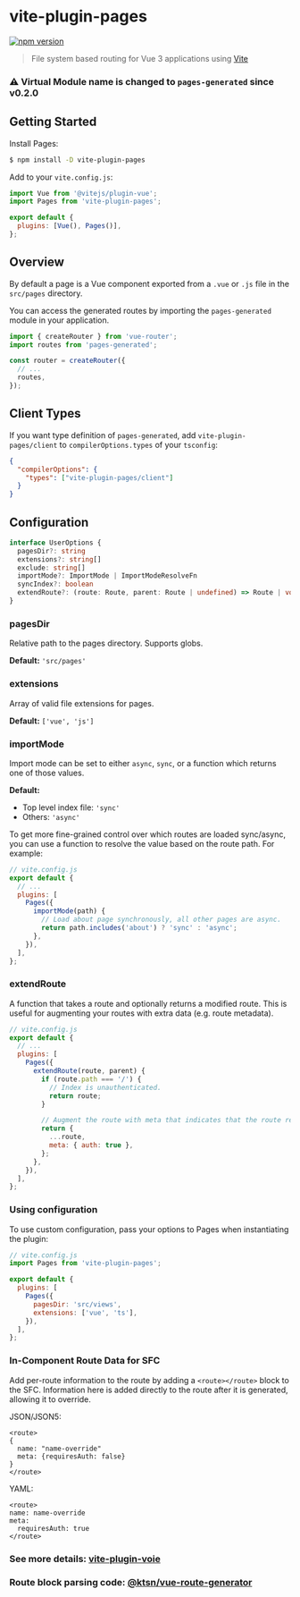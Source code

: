 # vite-plugin-pages


[![npm version](https://img.shields.io/npm/v/vite-plugin-pages)](https://www.npmjs.com/package/vite-plugin-pages)

> File system based routing for Vue 3 applications using [Vite](https://github.com/vitejs/vite)

### **⚠️ Virtual Module name is changed to `pages-generated` since v0.2.0**

## Getting Started

Install Pages:

```bash
$ npm install -D vite-plugin-pages
```

Add to your `vite.config.js`:

```js
import Vue from '@vitejs/plugin-vue';
import Pages from 'vite-plugin-pages';

export default {
  plugins: [Vue(), Pages()],
};
```

## Overview

By default a page is a Vue component exported from a `.vue` or `.js` file in the `src/pages` directory.

You can access the generated routes by importing the `pages-generated` module in your application.

```js
import { createRouter } from 'vue-router';
import routes from 'pages-generated';

const router = createRouter({
  // ...
  routes,
});
```

## Client Types
If you want type definition of `pages-generated`, add `vite-plugin-pages/client` to `compilerOptions.types` of your `tsconfig`:
```json
{
  "compilerOptions": {
    "types": ["vite-plugin-pages/client"]
  }
}
```

## Configuration

```ts
interface UserOptions {
  pagesDir?: string
  extensions?: string[]
  exclude: string[]
  importMode?: ImportMode | ImportModeResolveFn
  syncIndex?: boolean
  extendRoute?: (route: Route, parent: Route | undefined) => Route | void
}
```

### pagesDir

Relative path to the pages directory. Supports globs.

**Default:** `'src/pages'`

### extensions

Array of valid file extensions for pages.

**Default:** `['vue', 'js']`

### importMode

Import mode can be set to either `async`, `sync`, or a function which returns one of those values.

**Default:**
- Top level index file: `'sync'`
- Others: `'async'`

To get more fine-grained control over which routes are loaded sync/async, you can use a function to resolve the value based on the route path. For example:

```js
// vite.config.js
export default {
  // ...
  plugins: [
    Pages({
      importMode(path) {
        // Load about page synchronously, all other pages are async.
        return path.includes('about') ? 'sync' : 'async';
      },
    }),
  ],
};
```

### extendRoute

A function that takes a route and optionally returns a modified route. This is useful for augmenting your routes with extra data (e.g. route metadata).

```js
// vite.config.js
export default {
  // ...
  plugins: [
    Pages({
      extendRoute(route, parent) {
        if (route.path === '/') {
          // Index is unauthenticated.
          return route;
        }

        // Augment the route with meta that indicates that the route requires authentication.
        return {
          ...route,
          meta: { auth: true },
        };
      },
    }),
  ],
};
```

### Using configuration

To use custom configuration, pass your options to Pages when instantiating the plugin:

```js
// vite.config.js
import Pages from 'vite-plugin-pages';

export default {
  plugins: [
    Pages({
      pagesDir: 'src/views',
      extensions: ['vue', 'ts'],
    }),
  ],
};
```

### In-Component Route Data for SFC

Add per-route information to the route by adding a ```<route></route>``` block to the SFC.  Information here is added directly to the route after it is generated, allowing it to override.

JSON/JSON5:

```
<route>
{
  name: "name-override"
  meta: {requiresAuth: false}
}
</route>
```
YAML:
```
<route>
name: name-override
meta:
  requiresAuth: true
</route>
```


### **See more details: [vite-plugin-voie](https://github.com/brattonross/vite-plugin-voie)**

### Route block parsing code: [@ktsn/vue-route-generator](https://github.com/ktsn/vue-route-generator)